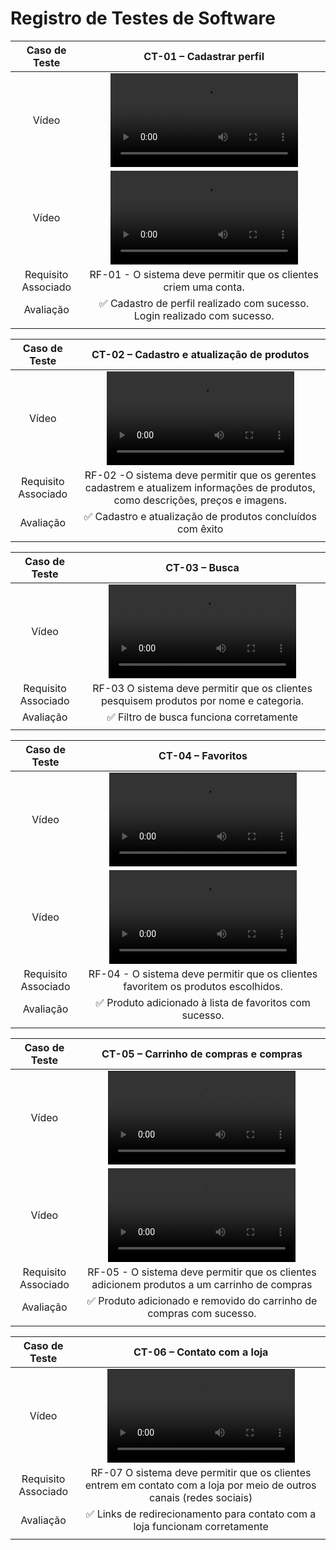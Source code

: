 # Registro de Testes de Software



| **Caso de Teste** 	| **CT-01 – Cadastrar perfil** 	|
|:---:	|:---:	|
| Vídeo | <video src="https://github.com/ICEI-PUC-Minas-PMV-ADS/pmv-ads-2023-1-e2-proj-int-t1-time2-aro/assets/89558202/5f05955e-e2d7-4fd0-b900-06f2500f2c8f"> |
| Vídeo | <video src="https://github.com/ICEI-PUC-Minas-PMV-ADS/pmv-ads-2023-1-e2-proj-int-t1-time2-aro/assets/89558202/0fcd0575-a838-4a69-9dc1-41d34a46c806"> |
|	Requisito Associado 	| RF-01 - O sistema deve permitir que os clientes criem uma conta. |
| Avaliação 	|✅ Cadastro de perfil realizado com sucesso. Login realizado com sucesso. |
|  	|  	|


| **Caso de Teste** 	| **CT-02 – Cadastro e atualização de produtos** 	|
|:---:	|:---:	|
| Vídeo | <video src="https://user-images.githubusercontent.com/70116762/236707450-673c1f0f-8740-4c6f-9fd6-3691ff4f6c31.mp4"> |
|	Requisito Associado 	| RF-02 -O sistema deve permitir que os gerentes cadastrem e atualizem informações de produtos, como descrições, preços e imagens. |
| Avaliação 	|✅ Cadastro e atualização de produtos concluídos com êxito |
|  	|  	|


| **Caso de Teste** 	| **CT-03 – Busca** 	|
|:---:	|:---:	|
| Vídeo | <video src="https://user-images.githubusercontent.com/70116762/236707522-b5cbf27c-d160-4994-a4d5-b505b19b3346.mp4"> |
|	Requisito Associado 	| RF-03 O sistema deve permitir que os clientes pesquisem produtos por nome e categoria. |
| Avaliação 	|✅ Filtro de busca funciona corretamente |
|  	|  	|


| **Caso de Teste** 	| **CT-04 – Favoritos** 	|
|:---:	|:---:	|
| Vídeo | <video src="https://github.com/ICEI-PUC-Minas-PMV-ADS/pmv-ads-2023-1-e2-proj-int-t1-time2-aro/assets/89558202/59ec9a1b-b377-4257-8eb9-96e8f7feef64"> |
| Vídeo | <video src="https://github.com/ICEI-PUC-Minas-PMV-ADS/pmv-ads-2023-1-e2-proj-int-t1-time2-aro/assets/89558202/6963c9c0-9618-4455-b182-8a58aed05e0c"> |
|	Requisito Associado 	| RF-04 - O sistema deve permitir que os clientes favoritem os produtos escolhidos. |
| Avaliação 	|✅ Produto adicionado à lista de favoritos com sucesso. |
|  	|  	|

  
| **Caso de Teste** 	| **CT-05 – Carrinho de compras e compras** 	|
|:---:	|:---:	|
| Vídeo | <video src="https://github.com/ICEI-PUC-Minas-PMV-ADS/pmv-ads-2023-1-e2-proj-int-t1-time2-aro/assets/89558202/5c8879a5-847d-42bd-baae-9e30f6e8e198"> |
| Vídeo | <video src="https://github.com/ICEI-PUC-Minas-PMV-ADS/pmv-ads-2023-1-e2-proj-int-t1-time2-aro/assets/89558202/e9cfd639-49cd-4d8c-940e-16c48b3588d3"> |
|	Requisito Associado 	| RF-05 - O sistema deve permitir que os clientes adicionem produtos a um carrinho de compras |
| Avaliação 	|✅ Produto adicionado e removido do carrinho de compras com sucesso.  |
|  	|  	|




| **Caso de Teste** 	| **CT-06 – Contato com a loja** 	|
|:---:	|:---:	|
| Vídeo | <video src="https://user-images.githubusercontent.com/70116762/236707523-e13e42ea-d6fd-4d73-ae4c-6d082ab4686c.mp4"> |
|	Requisito Associado 	| RF-07 O sistema deve permitir que os clientes entrem em contato com a loja por meio de outros canais (redes sociais)|
| Avaliação |✅ Links de redirecionamento para contato com a loja funcionam corretamente |
|  	|  	|


